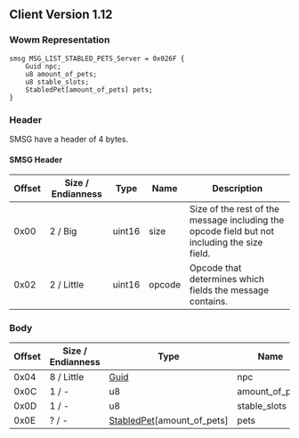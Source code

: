 ## Client Version 1.12

### Wowm Representation
```rust,ignore
smsg MSG_LIST_STABLED_PETS_Server = 0x026F {
    Guid npc;
    u8 amount_of_pets;
    u8 stable_slots;
    StabledPet[amount_of_pets] pets;
}
```
### Header
SMSG have a header of 4 bytes.

#### SMSG Header
| Offset | Size / Endianness | Type   | Name   | Description |
| ------ | ----------------- | ------ | ------ | ----------- |
| 0x00   | 2 / Big           | uint16 | size   | Size of the rest of the message including the opcode field but not including the size field.|
| 0x02   | 2 / Little        | uint16 | opcode | Opcode that determines which fields the message contains.|
### Body
| Offset | Size / Endianness | Type | Name | Description | Comment |
| ------ | ----------------- | ---- | ---- | ----------- | ------- |
| 0x04 | 8 / Little | [Guid](../spec/packed-guid.md) | npc |  |  |
| 0x0C | 1 / - | u8 | amount_of_pets |  |  |
| 0x0D | 1 / - | u8 | stable_slots |  |  |
| 0x0E | ? / - | [StabledPet](stabledpet.md)[amount_of_pets] | pets |  |  |
